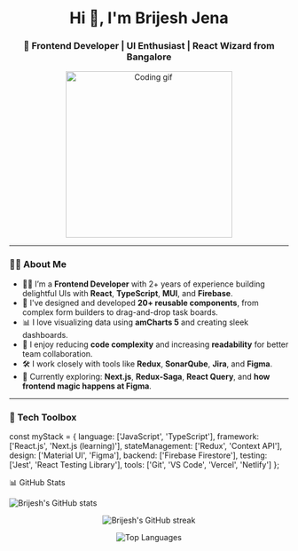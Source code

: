 <h1 align="center">Hi 👋, I'm Brijesh Jena</h1>
<h3 align="center">🚀 Frontend Developer | UI Enthusiast | React Wizard from Bangalore</h3>

<p align="center">
  <img src="https://media.giphy.com/media/qgQUggAC3Pfv687qPC/giphy.gif" width="300" alt="Coding gif">
</p>

---

### 🙋‍♂️ About Me

- 🧑‍💻 I’m a **Frontend Developer** with 2+ years of experience building delightful UIs with **React**, **TypeScript**, **MUI**, and **Firebase**.
- 🎨 I've designed and developed **20+ reusable components**, from complex form builders to drag-and-drop task boards.
- 📊 I love visualizing data using **amCharts 5** and creating sleek dashboards.
- 🧠 I enjoy reducing **code complexity** and increasing **readability** for better team collaboration.
- 🛠️ I work closely with tools like **Redux**, **SonarQube**, **Jira**, and **Figma**.
- 🚀 Currently exploring: **Next.js**, **Redux-Saga**, **React Query**, and **how frontend magic happens at Figma**.

---

### 🧰 Tech Toolbox
const myStack = {
  language: ['JavaScript', 'TypeScript'],
  framework: ['React.js', 'Next.js (learning)'],
  stateManagement: ['Redux', 'Context API'],
  design: ['Material UI', 'Figma'],
  backend: ['Firebase Firestore'],
  testing: ['Jest', 'React Testing Library'],
  tools: ['Git', 'VS Code', 'Vercel', 'Netlify']
};

📊 GitHub Stats
<p align="center"><div>

  <img src="https://github-readme-stats.vercel.app/api?username=brijeshjena&show_icons=true&theme=tokyonight" alt="Brijesh's GitHub stats" />
</div>  </p> <p align="center"> <img src="https://streak-stats.demolab.com?user=brijeshjena&theme=tokyonight" alt="Brijesh's GitHub streak" /> </p> <p align="center"> <img src="https://github-readme-stats.vercel.app/api/top-langs/?username=brijeshjena&layout=compact&theme=tokyonight" alt="Top Languages" /> </p>
